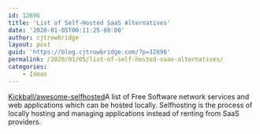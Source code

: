 ```yaml
---
id: 12696
title: 'List of Self-Hosted SaaS Alternatives'
date: '2020-01-05T00:11:25-08:00'
author: cjtrowbridge
layout: post
guid: 'https://blog.cjtrowbridge.com/?p=12696'
permalink: /2020/01/05/list-of-self-hosted-saas-alternatives/
categories:
    - Ideas
---
```


[Kickball/awesome-selfhosted](https://github.com/awesome-selfhosted/awesome-selfhosted)A list of Free Software network services and web applications which can be hosted locally. Selfhosting is the process of locally hosting and managing applications instead of renting from SaaS providers.
